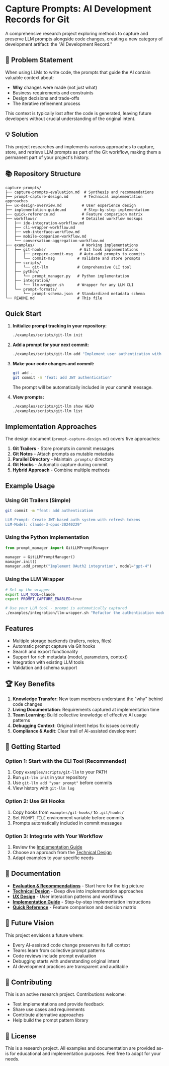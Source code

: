 # Capture Prompts: AI Development Records for Git

A comprehensive research project exploring methods to capture and preserve LLM prompts alongside code changes, creating a new category of development artifact: the "AI Development Record."

## 🎯 Problem Statement

When using LLMs to write code, the prompts that guide the AI contain valuable context about:
- **Why** changes were made (not just what)
- Business requirements and constraints
- Design decisions and trade-offs
- The iterative refinement process

This context is typically lost after the code is generated, leaving future developers without crucial understanding of the original intent.

## 💡 Solution

This project researches and implements various approaches to capture, store, and retrieve LLM prompts as part of the Git workflow, making them a permanent part of your project's history.

## 📚 Repository Structure

```
capture-prompts/
├── capture-prompts-evaluation.md  # Synthesis and recommendations
├── prompt-capture-design.md       # Technical implementation approaches
├── ux-design-overview.md         # User experience design
├── implementation-guide.md        # Step-by-step implementation
├── quick-reference.md            # Feature comparison matrix
├── workflows/                    # Detailed workflow mockups
│   ├── ide-integration-workflow.md
│   ├── cli-wrapper-workflow.md
│   ├── web-interface-workflow.md
│   ├── mobile-companion-workflow.md
│   └── conversation-aggregation-workflow.md
├── examples/                     # Working implementations
│   ├── git-hooks/               # Git hook implementations
│   │   ├── prepare-commit-msg   # Auto-add prompts to commits
│   │   └── commit-msg          # Validate and store prompts
│   ├── scripts/
│   │   └── git-llm             # Comprehensive CLI tool
│   ├── python/
│   │   └── prompt_manager.py   # Python implementation
│   ├── integration/
│   │   └── llm-wrapper.sh      # Wrapper for any LLM CLI
│   └── prompt-formats/
│       └── prompt-schema.json  # Standardized metadata schema
└── README.md                   # This file
```

## Quick Start

1. **Initialize prompt tracking in your repository:**
   ```bash
   ./examples/scripts/git-llm init
   ```

2. **Add a prompt for your next commit:**
   ```bash
   ./examples/scripts/git-llm add "Implement user authentication with JWT"
   ```

3. **Make your code changes and commit:**
   ```bash
   git add .
   git commit -m "feat: add JWT authentication"
   ```

   The prompt will be automatically included in your commit message.

4. **View prompts:**
   ```bash
   ./examples/scripts/git-llm show HEAD
   ./examples/scripts/git-llm list
   ```

## Implementation Approaches

The design document (`prompt-capture-design.md`) covers five approaches:

1. **Git Trailers** - Store prompts in commit messages
2. **Git Notes** - Attach prompts as mutable metadata
3. **Parallel Directory** - Maintain `.prompts/` directory
4. **Git Hooks** - Automatic capture during commit
5. **Hybrid Approach** - Combine multiple methods

## Example Usage

### Using Git Trailers (Simple)

```bash
git commit -m "feat: add authentication

LLM-Prompt: Create JWT-based auth system with refresh tokens
LLM-Model: claude-3-opus-20240229"
```

### Using the Python Implementation

```python
from prompt_manager import GitLLMPromptManager

manager = GitLLMPromptManager()
manager.init()
manager.add_prompt("Implement OAuth2 integration", model="gpt-4")
```

### Using the LLM Wrapper

```bash
# Set up the wrapper
export LLM_TOOL=claude
export PROMPT_CAPTURE_ENABLED=true

# Use your LLM tool - prompt is automatically captured
./examples/integration/llm-wrapper.sh "Refactor the authentication module for better security"
```

## Features

- Multiple storage backends (trailers, notes, files)
- Automatic prompt capture via Git hooks
- Search and export functionality
- Support for rich metadata (model, parameters, context)
- Integration with existing LLM tools
- Validation and schema support

## 🏆 Key Benefits

1. **Knowledge Transfer**: New team members understand the "why" behind code changes
2. **Living Documentation**: Requirements captured at implementation time
3. **Team Learning**: Build collective knowledge of effective AI usage patterns
4. **Debugging Context**: Original intent helps fix issues correctly
5. **Compliance & Audit**: Clear trail of AI-assisted development

## 🚀 Getting Started

### Option 1: Start with the CLI Tool (Recommended)
1. Copy `examples/scripts/git-llm` to your PATH
2. Run `git-llm init` in your repository
3. Use `git-llm add "your prompt"` before commits
4. View history with `git-llm log`

### Option 2: Use Git Hooks
1. Copy hooks from `examples/git-hooks/` to `.git/hooks/`
2. Set `PROMPT_FILE` environment variable before commits
3. Prompts automatically included in commit messages

### Option 3: Integrate with Your Workflow
1. Review the [Implementation Guide](implementation-guide.md)
2. Choose an approach from the [Technical Design](prompt-capture-design.md)
3. Adapt examples to your specific needs

## 📖 Documentation

- **[Evaluation & Recommendations](capture-prompts-evaluation.md)** - Start here for the big picture
- **[Technical Design](prompt-capture-design.md)** - Deep dive into implementation approaches
- **[UX Design](ux-design-overview.md)** - User interaction patterns and workflows
- **[Implementation Guide](implementation-guide.md)** - Step-by-step implementation instructions
- **[Quick Reference](quick-reference.md)** - Feature comparison and decision matrix

## 🔮 Future Vision

This project envisions a future where:
- Every AI-assisted code change preserves its full context
- Teams learn from collective prompt patterns
- Code reviews include prompt evaluation
- Debugging starts with understanding original intent
- AI development practices are transparent and auditable

## 🤝 Contributing

This is an active research project. Contributions welcome:
- Test implementations and provide feedback
- Share use cases and requirements
- Contribute alternative approaches
- Help build the prompt pattern library

## 📝 License

This is a research project. All examples and documentation are provided as-is for educational and implementation purposes. Feel free to adapt for your needs.